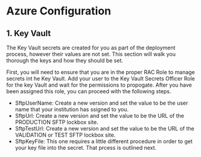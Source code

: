 # Azure Configuration

## 1. Key Vault
The Key Vault secrets are created for you as part of the deployment process, however their values are not set.  This section will walk you thorough the keys and how they should be set.

First, you will need to ensure that you are in the proper RAC Role to manage secrets int he Key Vault.  Add your user to the Key Vault Secrets Officer Role for the key Vault and wait for the permissions to propogate.  After you have been assigned this role, you can proceed with the following steps.

   - SftpUserName: Create a new version and set the value to be the user name that your institution has ssigned to you.
   - SftpUrl: Create a new version and set the value to be the URL of the PRODUCTION SFTP lockbox site.
   - SftpTestUrl: Create a new version and set the value to be the URL of the VALIDATION or TEST SFTP lockbox site.
   - SftpKeyFile: This one requires a little different procedure in order to get your key file into the secret. That prcess is outlined next.

